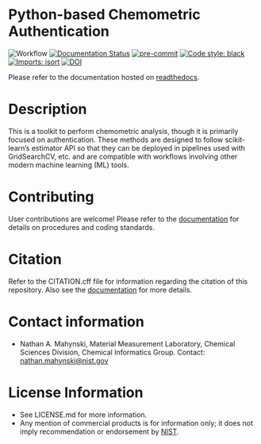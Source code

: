 Python-based Chemometric Authentication
=======================================

![Workflow](https://github.com/mahynski/pychemauth/actions/workflows/python-app.yml/badge.svg?branch=main)
[![Documentation Status](https://readthedocs.org/projects/pychemauth/badge/?version=latest)](https://pychemauth.readthedocs.io/en/latest/?badge=latest)
[![pre-commit](https://img.shields.io/badge/pre--commit-enabled-brightgreen?logo=pre-commit&logoColor=white)](https://github.com/pre-commit/pre-commit)
[![Code style: black](https://img.shields.io/badge/code%20style-black-000000.svg)](https://github.com/psf/black)
[![Imports: isort](https://img.shields.io/badge/%20imports-isort-%231674b1?style=flat&labelColor=ef8336)](https://pycqa.github.io/isort/)
[![DOI](https://zenodo.org/badge/331207062.svg)](https://zenodo.org/badge/latestdoi/331207062)

<!--[![DOI](https://zenodo.org/badge/{github_id}.svg)](https://zenodo.org/badge/latestdoi/{github_id})-->
<!--[![codecov](https://codecov.io/gh/mahynski/pychemauth/branch/main/graph/badge.svg?token=YSLBQ33C7F)](https://codecov.io/gh/mahynski/pychemauth)-->

Please refer to the documentation hosted on [readthedocs](https://pychemauth.readthedocs.io/en/latest/index.html).

# Description
This is a toolkit to perform chemometric analysis, though it is primarily focused on authentication. These methods are designed to follow scikit-learn’s estimator API so that they can be deployed in pipelines used with GridSearchCV, etc. and are compatible with workflows involving other modern machine learning (ML) tools.

# Contributing
User contributions are welcome!  Please refer to the [documentation](https://pychemauth.readthedocs.io/en/latest/contributing.html) for details on procedures and coding standards.

# Citation
Refer to the CITATION.cff file for information regarding the citation of this repository.  Also see the [documentation](https://pychemauth.readthedocs.io/en/latest/citation.html) for more details.

# Contact information
* Nathan A. Mahynski, Material Measurement Laboratory, Chemical Sciences Division, Chemical Informatics Group. Contact: nathan.mahynski@nist.gov

# License Information
* See LICENSE.md for more information.
* Any mention of commercial products is for information only; it does not imply recommendation or endorsement by [NIST](https://www.nist.gov/).
